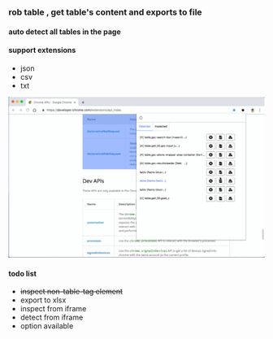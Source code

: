 ### rob table , get table's content and exports to file
#### auto detect all tables in the page
#### support extensions 
- json 
- csv 
- txt

![samlple gif](./sample.gif)

#### todo list

- ~~inspect non-table-tag element~~
- export to xlsx
- inspect from iframe
- detect from iframe
- option available